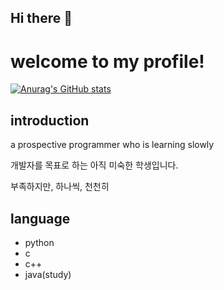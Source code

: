 ## Hi there 👋
# welcome to my profile!

[![Anurag's GitHub stats](https://github-readme-stats.vercel.app/api?username=nite855)](https://github.com/anuraghazra/github-readme-stats)


## introduction
 a prospective programmer who is learning slowly
 
 개발자를 목표로 하는 아직 미숙한 학생입니다.
 
 부족하지만, 하나씩, 천천히


 

## language
- python
- c
- c++
- java(study)


<!--
**nite855/nite855** is a ✨ _special_ ✨ repository because its `README.md` (this file) appears on your GitHub profile.

Here are some ideas to get you started:

- 🔭 I’m currently working on ...
- 🌱 I’m currently learning ...
- 👯 I’m looking to collaborate on ...
- 🤔 I’m looking for help with ...
- 💬 Ask me about ...
- 📫 How to reach me: ...
- 😄 Pronouns: ...
- ⚡ Fun fact: ...
-->
